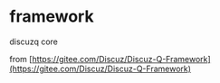 # framework

discuzq core

from [https://gitee.com/Discuz/Discuz-Q-Framework](https://gitee.com/Discuz/Discuz-Q-Framework)
